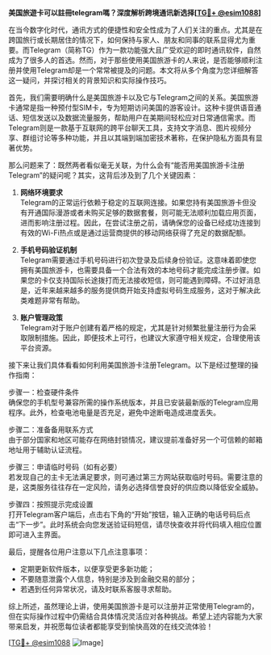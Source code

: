 **美国旅遊卡可以註冊telegram嗎？深度解析跨境通讯新选择[[TG💪+ @esim1088](https://t.me/s/esim1088)]**

在当今数字化时代，通讯方式的便捷性和安全性成为了人们关注的重点。尤其是在跨国旅行或长期居住的情况下，如何保持与家人、朋友和同事的联系显得尤为重要。而Telegram（简称TG）作为一款功能强大且广受欢迎的即时通讯软件，自然成为了很多人的首选。然而，对于那些使用美国旅游卡的人来说，是否能够顺利注册并使用Telegram却是一个常常被提及的问题。本文将从多个角度为您详细解答这一疑问，并探讨相关的背景知识和实际操作技巧。

首先，我们需要明确什么是美国旅游卡以及它与Telegram之间的关系。美国旅游卡通常是指一种预付型SIM卡，专为短期访问美国的游客设计。这种卡提供语音通话、短信发送以及数据流量服务，帮助用户在美期间轻松应对日常通信需求。而Telegram则是一款基于互联网的跨平台聊天工具，支持文字消息、图片视频分享、群组讨论等多种功能，并且以其端到端加密技术著称，在保护隐私方面具有显著优势。

那么问题来了：既然两者看似毫无关联，为什么会有“能否用美国旅游卡注册Telegram”的疑问呢？其实，这背后涉及到了几个关键因素：

1. **网络环境要求**  
   Telegram的正常运行依赖于稳定的互联网连接。如果您持有美国旅游卡但没有开通国际漫游或者未购买足够的数据套餐，则可能无法顺利加载应用页面，进而影响注册过程。因此，在尝试注册之前，请确保您的设备已经成功连接到有效的Wi-Fi热点或是通过运营商提供的移动网络获得了充足的数据配额。

2. **手机号码验证机制**  
   Telegram需要通过手机号码进行初次登录及后续身份验证。这意味着即使您拥有美国旅游卡，也需要具备一个合法有效的本地号码才能完成注册步骤。如果您的卡仅支持国际长途拨打而无法接收短信，则可能遇到障碍。不过好消息是，近年来越来越多的服务提供商开始支持虚拟号码生成服务，这对于解决此类难题非常有帮助。

3. **账户管理政策**  
   Telegram对于账户创建有着严格的规定，尤其是针对频繁批量注册行为会采取限制措施。因此，即便技术上可行，也建议大家遵守相关规定，合理使用该平台资源。

接下来让我们具体看看如何利用美国旅游卡注册Telegram。以下是经过整理的操作指南：

步骤一：检查硬件条件  
确保您的手机型号兼容所需的操作系统版本，并且已安装最新版的Telegram应用程序。此外，检查电池电量是否充足，避免中途断电造成进度丢失。

步骤二：准备备用联系方式  
由于部分国家和地区可能存在网络封锁情况，建议提前准备好另一个可信赖的邮箱地址用于辅助认证流程。

步骤三：申请临时号码（如有必要）  
若发现自己的主卡无法满足要求，则可通过第三方网站获取临时号码。需要注意的是，这类服务往往存在一定风险，请务必选择信誉良好的供应商以降低安全威胁。

步骤四：按照提示完成设置  
打开Telegram客户端后，点击右下角的“开始”按钮，输入正确的电话号码后点击“下一步”。此时系统会向您发送验证码短信，请尽快查收并将代码填入相应位置即可进入主界面。

最后，提醒各位用户注意以下几点注意事项：
- 定期更新软件版本，以便享受更多新功能；
- 不要随意泄露个人信息，特别是涉及到金融交易的部分；
- 若遇到任何异常状况，请及时联系客服寻求帮助。

综上所述，虽然理论上讲，使用美国旅游卡是可以注册并正常使用Telegram的，但在实际操作过程中仍需结合具体情况灵活应对各种挑战。希望上述内容能为大家带来启发，并祝愿每位读者都能享受到愉快高效的在线交流体验！

[[TG💪+ @esim1088](https://t.me/s/esim1088) ![Image](https://i.postimg.cc/4NQfJmqS/Snipaste-2025-05-13-00-14-12.png)]
